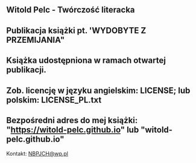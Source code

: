 Witold Pelc - Twórczość literacka
---
Publikacja książki pt. 'WYDOBYTE Z PRZEMIJANIA"
---
Książka udostępniona w ramach otwartej publikacji. 
---
Zob. licencję w języku angielskim: LICENSE;  lub polskim: LICENSE_PL.txt
---
Bezpośredni adres do mej książki:  "https://witold-pelc.github.io"  lub  "witold-pelc.github.io"
---
Kontakt:  NBPJCH@wp.pl
